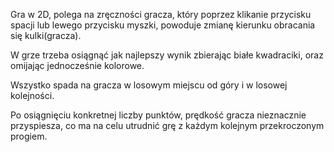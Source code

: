 Gra w 2D, polega na zręczności gracza, który poprzez klikanie przycisku spacji lub lewego przycisku myszki, powoduje zmianę kierunku obracania się kulki(gracza).

W grze trzeba osiągnąć jak najlepszy wynik zbierając białe kwadraciki, oraz omijając jednocześnie kolorowe.

Wszystko spada na gracza w losowym miejscu od góry i w losowej kolejności.

Po osiągnięciu konkretnej liczby punktów, prędkość gracza nieznacznie przyspiesza, co ma na celu utrudnić grę z każdym kolejnym przekroczonym progiem.
